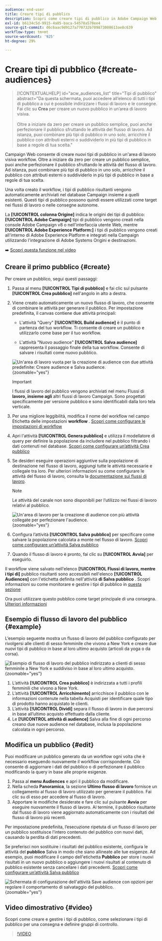 ```yaml
---
audience: end-user
title: Creare tipi di pubblico
description: Scopri come creare tipi di pubblico in Adobe Campaign Web
exl-id: b6134c5d-9915-4a85-baca-54578a570ee4
source-git-commit: d6c6aac9d9127a770732b709873008613ae8c639
workflow-type: tm+mt
source-wordcount: '925'
ht-degree: 29%

---
```


# Creare tipi di pubblico {#create-audiences}

>[!CONTEXTUALHELP]
>id="acw_audiences_list"
>title="Tipi di pubblico"
>abstract="Da questa schermata, puoi accedere all’elenco di tutti i tipi di pubblico a cui è possibile indirizzare i flussi di lavoro e le consegne. Fai clic su **Crea** per creare un nuovo pubblico in un’area di lavoro visiva.<br/><br/>Oltre a iniziare da zero per creare un pubblico semplice, puoi anche perfezionare il pubblico sfruttando le attività del flusso di lavoro. Ad istanza, puoi combinare più tipi di pubblico in uno solo, arricchire il pubblico con attributi esterni o suddividerlo in più tipi di pubblico in base a regole di tua scelta."

<!--
[!CONTEXTUALHELP]
>id="acw_audiences_create_settings"
>title="Audience settings"
>abstract="Enter the name of the audience and additional options, then click the **Create Audience** button."-->

Campaign Web consente di creare nuovi tipi di pubblico in un&#39;area di lavoro visiva workflow. Oltre a iniziare da zero per creare un pubblico semplice, puoi anche perfezionare il pubblico sfruttando le attività del flusso di lavoro. Ad istanza, puoi combinare più tipi di pubblico in uno solo, arricchire il pubblico con attributi esterni o suddividerlo in più tipi di pubblico in base a regole di tua scelta.

Una volta creato il workflow, i tipi di pubblico risultanti vengono automaticamente archiviati nel database Campaign insieme a quelli esistenti. Questi tipi di pubblico possono quindi essere utilizzati come target nei flussi di lavoro o nelle consegne autonome.

La **[!UICONTROL colonna Origine]** indica le origini dei tipi di pubblico: **[!UICONTROL Adobe Campaign]** tipi di pubblico vengono creati nella console Adobe Campaign v8 o nell&#39;interfaccia utente Web, mentre **[!UICONTROL Adobe Experience Platform:]** i tipi di pubblico vengono creati all&#39;interno di Adobe Experience Platform e integrati nella Campaign utilizzando l&#39;integrazione di Adobe Systems Origini e destinazioni.

➡️ [Scopri questa funzione nel video](#video)

## Creare il primo pubblico {#create}

Per creare un pubblico, segui questi passaggi:

1. Passa al menu **[!UICONTROL Tipi di pubblico]** e fai clic sul pulsante **[!UICONTROL Crea pubblico]** nell&#39;angolo in alto a destra.

1. Viene creato automaticamente un nuovo flusso di lavoro, che consente di combinare le attività per generare il pubblico. Per impostazione predefinita, il canvas contiene due attività principali:

   * L&#39;attività &quot;Query&quot; **[!UICONTROL Build audience]** è il punto di partenza del tuo workflow. Ti consente di creare un pubblico e utilizzarlo come base per il tuo workflow.

   * L&#39;attività &quot;Nuovo audience&quot; **[!UICONTROL Salva audience]** rappresenta il passaggio finale della tua workflow. Consente di salvare i risultati come nuovo pubblico.

   ![Un&#39;area di lavoro vuota per la creazione di audience con due attività predefinite: Creare audience e Salva audience.](assets/create-audience-blank.png){zoomable="yes"}

   >[!IMPORTANT]
   >
   >I flussi di lavoro del pubblico vengono archiviati nel menu Flussi di **lavoro, insieme agli** altri flussi di lavoro Campaign. Sono progettati specificamente per versione pubblico e sono identificabili dalla loro tela verticale.

1. Per una migliore leggibilità, modifica il nome del workflow nel campo Etichetta delle impostazioni **workflow** . [Scopri come configurare le impostazioni di workflow](../workflows/workflow-settings.md)

1. Apri l&#39;attività **[!UICONTROL Genera pubblico]** e utilizza il modellatore di query per definire la popolazione da includere nel pubblico filtrando i dati contenuti nel database. [Scopri come configurare un’attività Crea pubblico](../workflows/activities/build-audience.md)

1. Se desideri eseguire operazioni aggiuntive sulla popolazione di destinazione nel flusso di lavoro, aggiungi tutte le attività necessarie e collegale tra loro. Per ulteriori informazioni su come configurare le attività del flusso di lavoro, consulta la [documentazione sui flussi di lavoro](../workflows/activities/about-activities.md).

   >[!NOTE]
   >
   >Le attività del canale non sono disponibili per l’utilizzo nei flussi di lavoro relativi al pubblico.

   ![Un&#39;area di lavoro per la creazione di audience con più attività collegate per perfezionare l&#39;audience.](assets/audience-creation-canvas.png){zoomable="yes"}

1. Configura l’attività **[!UICONTROL Salva pubblico]** per specificare come salvare la popolazione calcolata a monte nel flusso di lavoro. [Scopri come configurare un’attività Salva pubblico](../workflows/activities/save-audience.md)

1. Quando il flusso di lavoro è pronto, fai clic su **[!UICONTROL Avvia]** per eseguirlo.

Il workflow viene salvato nell&#39;elenco **[!UICONTROL Flussi di lavoro, mentre i tipi di]** pubblico risultanti sono accessibili nell&#39;elenco **[!UICONTROL Audiences]** con l&#39;etichetta definita nell&#39;attività **di Salva pubblico** . Scopri informazioni su come monitorare e gestire i tipi di pubblico in [questa sezione](manage-audience.md)

Ora puoi utilizzare questo pubblico come target principale di una consegna. [Ulteriori informazioni](add-audience.md)

## Esempio di flusso di lavoro del pubblico {#example}

L’esempio seguente mostra un flusso di lavoro del pubblico configurato per rivolgersi alle clienti di sesso femminile che vivono a New York e creare due nuovi tipi di pubblico in base al loro ultimo acquisto (articoli da yoga o da corsa).

![Esempio di flusso di lavoro del pubblico indirizzato a clienti di sesso femminile a New York e suddiviso in base al loro ultimo acquisto.](assets/audiences-example.png){zoomable="yes"}

1. L’attività **[!UICONTROL Crea pubblico]** è indirizzata a tutti i profili femminili che vivono a New York.
1. L’attività **[!UICONTROL Arricchimento]** arricchisce il pubblico con le informazioni contenute nella tabella Acquisti per identificare quale tipo di prodotto hanno acquistato le clienti.
1. L’attività **[!UICONTROL Dividi]** separa il flusso di lavoro in due percorsi in base all’ultimo acquisto effettuato dalla cliente.
1. Le **[!UICONTROL attività di audience]** Salva alla fine di ogni percorso creano due nuove audience nel database, inclusa la popolazione calcolata in ogni percorso.

## Modifica un pubblico {#edit}

Puoi modificare un pubblico generato da un workflow ogni volta che è necessario eseguendo nuovamente il workflow corrispondente. Ciò consente di aggiornare i dati del pubblico o di perfezionare il pubblico modificando la query in base alle proprie esigenze.

1. Passa al **menu Audiences** e apri il pubblico da modificare.
1. Nella scheda **Panoramica**, la sezione **Ultimo flusso di lavoro** fornisce un collegamento al flusso di lavoro utilizzato per generare il pubblico. Fai clic su di esso per accedere al flusso di lavoro.
1. Apportare le modifiche desiderate e fare clic sul pulsante **Avvia** per eseguire nuovamente il flusso di lavoro. Al termine, il pubblico risultante dal flusso di lavoro viene aggiornato automaticamente con i risultati del flusso di lavoro più recenti.

Per impostazione predefinita, l’esecuzione ripetuta di un flusso di lavoro per un pubblico sostituisce l’intero contenuto del pubblico con nuovi dati, causando la perdita di dati precedenti.

Se preferisci non sostituire i risultati del pubblico esistente, configura le attività del **pubblico** Salva in modo che siano allineate alle tue esigenze. Ad esempio, puoi modificare il campo dell&#39;etichetta **Pubblico** per store i nuovi risultati in un nuovo pubblico o aggiungere i nuovi risultati al contenuto di pubblico esistente senza cancellare i dati precedenti. [Scopri come configurare un’attività Salva pubblico](../workflows/activities/save-audience.md)

![Schermata di configurazione dell&#39;attività Save audience con opzioni per regolare il comportamento di salvataggio del pubblico.](assets/edit-audience-save.png){zoomable="yes"}

## Video dimostrativo {#video}

Scopri come creare e gestire i tipi di pubblico, come selezionare i tipi di pubblico per una consegna e definire gruppi di controllo.

>[!VIDEO](https://video.tv.adobe.com/v/3425861?quality=12)